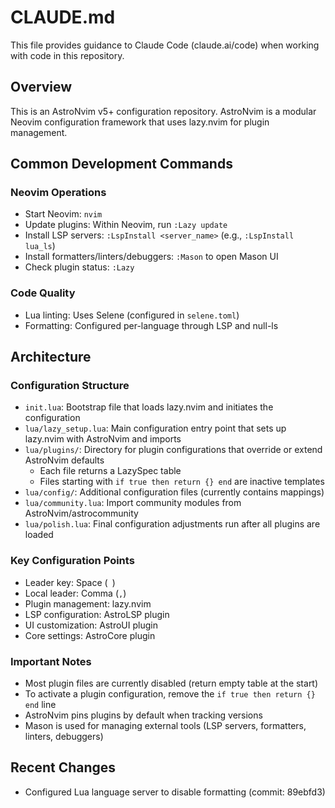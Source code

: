 # CLAUDE.md

This file provides guidance to Claude Code (claude.ai/code) when working with code in this repository.

## Overview

This is an AstroNvim v5+ configuration repository. AstroNvim is a modular Neovim configuration framework that uses lazy.nvim for plugin management.

## Common Development Commands

### Neovim Operations
- Start Neovim: `nvim`
- Update plugins: Within Neovim, run `:Lazy update`
- Install LSP servers: `:LspInstall <server_name>` (e.g., `:LspInstall lua_ls`)
- Install formatters/linters/debuggers: `:Mason` to open Mason UI
- Check plugin status: `:Lazy`

### Code Quality
- Lua linting: Uses Selene (configured in `selene.toml`)
- Formatting: Configured per-language through LSP and null-ls

## Architecture

### Configuration Structure
- `init.lua`: Bootstrap file that loads lazy.nvim and initiates the configuration
- `lua/lazy_setup.lua`: Main configuration entry point that sets up lazy.nvim with AstroNvim and imports
- `lua/plugins/`: Directory for plugin configurations that override or extend AstroNvim defaults
  - Each file returns a LazySpec table
  - Files starting with `if true then return {} end` are inactive templates
- `lua/config/`: Additional configuration files (currently contains mappings)
- `lua/community.lua`: Import community modules from AstroNvim/astrocommunity
- `lua/polish.lua`: Final configuration adjustments run after all plugins are loaded

### Key Configuration Points
- Leader key: Space (` `)
- Local leader: Comma (`,`)
- Plugin management: lazy.nvim
- LSP configuration: AstroLSP plugin
- UI customization: AstroUI plugin
- Core settings: AstroCore plugin

### Important Notes
- Most plugin files are currently disabled (return empty table at the start)
- To activate a plugin configuration, remove the `if true then return {} end` line
- AstroNvim pins plugins by default when tracking versions
- Mason is used for managing external tools (LSP servers, formatters, linters, debuggers)

## Recent Changes
- Configured Lua language server to disable formatting (commit: 89ebfd3)
